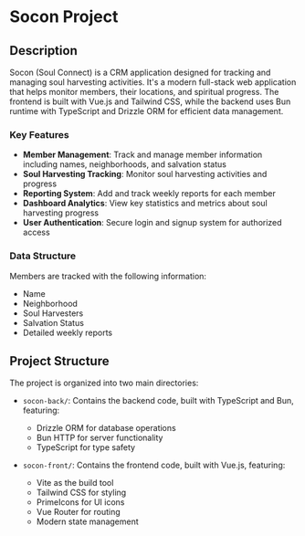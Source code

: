 # Socon Project

## Description

Socon (Soul Connect) is a CRM application designed for tracking and managing soul harvesting activities. It's a modern full-stack web application that helps monitor members, their locations, and spiritual progress. The frontend is built with Vue.js and Tailwind CSS, while the backend uses Bun runtime with TypeScript and Drizzle ORM for efficient data management.

### Key Features

- **Member Management**: Track and manage member information including names, neighborhoods, and salvation status
- **Soul Harvesting Tracking**: Monitor soul harvesting activities and progress
- **Reporting System**: Add and track weekly reports for each member
- **Dashboard Analytics**: View key statistics and metrics about soul harvesting progress
- **User Authentication**: Secure login and signup system for authorized access

### Data Structure

Members are tracked with the following information:

- Name
- Neighborhood
- Soul Harvesters
- Salvation Status
- Detailed weekly reports

## Project Structure

The project is organized into two main directories:

- `socon-back/`: Contains the backend code, built with TypeScript and Bun, featuring:

  - Drizzle ORM for database operations
  - Bun HTTP for server functionality
  - TypeScript for type safety

- `socon-front/`: Contains the frontend code, built with Vue.js, featuring:
  - Vite as the build tool
  - Tailwind CSS for styling
  - PrimeIcons for UI icons
  - Vue Router for routing
  - Modern state management

